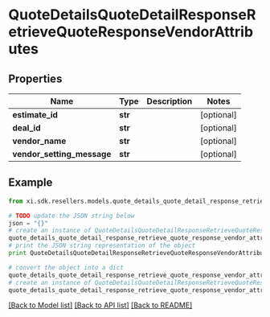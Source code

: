 # QuoteDetailsQuoteDetailResponseRetrieveQuoteResponseVendorAttributes


## Properties

Name | Type | Description | Notes
------------ | ------------- | ------------- | -------------
**estimate_id** | **str** |  | [optional] 
**deal_id** | **str** |  | [optional] 
**vendor_name** | **str** |  | [optional] 
**vendor_setting_message** | **str** |  | [optional] 

## Example

```python
from xi.sdk.resellers.models.quote_details_quote_detail_response_retrieve_quote_response_vendor_attributes import QuoteDetailsQuoteDetailResponseRetrieveQuoteResponseVendorAttributes

# TODO update the JSON string below
json = "{}"
# create an instance of QuoteDetailsQuoteDetailResponseRetrieveQuoteResponseVendorAttributes from a JSON string
quote_details_quote_detail_response_retrieve_quote_response_vendor_attributes_instance = QuoteDetailsQuoteDetailResponseRetrieveQuoteResponseVendorAttributes.from_json(json)
# print the JSON string representation of the object
print QuoteDetailsQuoteDetailResponseRetrieveQuoteResponseVendorAttributes.to_json()

# convert the object into a dict
quote_details_quote_detail_response_retrieve_quote_response_vendor_attributes_dict = quote_details_quote_detail_response_retrieve_quote_response_vendor_attributes_instance.to_dict()
# create an instance of QuoteDetailsQuoteDetailResponseRetrieveQuoteResponseVendorAttributes from a dict
quote_details_quote_detail_response_retrieve_quote_response_vendor_attributes_form_dict = quote_details_quote_detail_response_retrieve_quote_response_vendor_attributes.from_dict(quote_details_quote_detail_response_retrieve_quote_response_vendor_attributes_dict)
```
[[Back to Model list]](../README.md#documentation-for-models) [[Back to API list]](../README.md#documentation-for-api-endpoints) [[Back to README]](../README.md)



